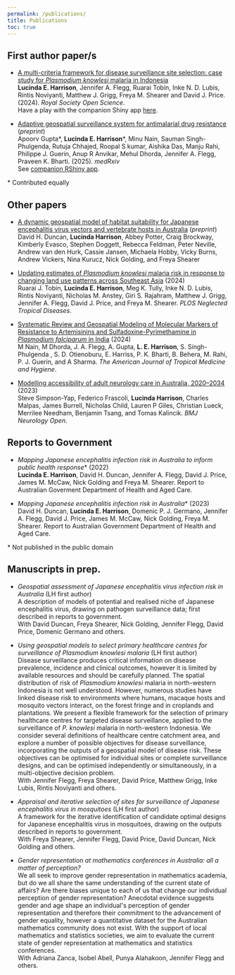 ```yaml
---
permalink: /publications/
title: Publications
toc: true
---
```


## First author paper/s
      
- <a href="https://doi.org/10.1098/rsos.230641">A multi-criteria framework for disease surveillance site selection: case study for *Plasmodium knowlesi* malaria in Indonesia</a>  \
**Lucinda E. Harrison**, Jennifer A. Flegg, Ruarai Tobin, Inke N. D. Lubis, Rintis Noviyanti, Matthew J. Grigg, Freya M. Shearer and David J. Price. (2024). *Royal Society Open Science*.  \
Have a play with the companion Shiny app <a href="http://lucyharrison.shinyapps.io/pk_multicrit_shiny/">here</a>.

- <a href="https://doi.org/10.1101/2025.05.15.25327572 ">Adaptive geospatial surveillance system for antimalarial drug resistance</a> (*preprint*)  \
Apoorv Gupta\*, **Lucinda E. Harrison**\*, Minu Nain, Sauman Singh-Phulgenda, Rutuja Chhajed, Roopal S kumar, Aishika Das, Manju Rahi, Philippe J. Guerin, Anup R Anvikar, Mehul Dhorda, Jennifer A. Flegg, Praveen K. Bharti. (2025). *medRxiv*  \
See <a href="https://lucyharrison.shinyapps.io/pf_drug_resistance_shiny/">companion RShiny app</a>.

\* Contributed equally

## Other papers

- <a href="https://doi.org/10.31219/osf.io/jhqv6_v1">A dynamic geospatial model of habitat suitability for Japanese encephalitis virus vectors and vertebrate hosts in Australia</a> (*preprint*) \
David H. Duncan, **Lucinda Harrison**, Abbey Potter, Craig Brockway, Kimberly Evasco, Stephen Doggett, Rebecca Feldman, Peter Neville, Andrew van den Hurk, Cassie Jansen, Michaela Hobby, Vicky Burns, Andrew Vickers, Nina Kurucz, Nick Golding, and Freya Shearer

- <a href="https://doi.org/10.1371/journal.pntd.0011570">Updating estimates of *Plasmodium knowlesi* malaria risk in response to changing land use patterns across Southeast Asia</a> (2024)  \
Ruarai J. Tobin, **Lucinda E. Harrison**, Meg K. Tully, Inke N. D. Lubis, Rintis Noviyanti, Nicholas M. Anstey, Giri S. Rajahram, Matthew J. Grigg, Jennifer A. Flegg, David J. Price, and Freya M. Shearer. *PLOS Neglected Tropical Diseases*.
          
- <a href="https://doi.org/10.4269/ajtmh.23-0631">Systematic Review 
and Geospatial Modeling of Molecular Markers of Resistance to Artemisinins 
and Sulfadoxine-Pyrimethamine in *Plasmodium falciparum* in India</a> (2024) \
M Nain, M Dhorda, J. A. Flegg, A. Gupta, **L. E. Harrison**, S. Singh-Phulgenda , S. D. Otienoburu, E. Harriss, P. K. Bharti, B. Behera, M. Rahi, P. J. Guerin, and A Sharma. *The American Journal of Tropical Medicine and Hygiene*.
        
- <a href="https://doi.org/10.1136%2Fbmjno-2023-000407">Modelling 
accessibility of adult neurology care in Australia, 2020–2034</a> (2023)  \
Steve Simpson-Yap, Federico Frascoli, **Lucinda Harrison**, Charles Malpas, James Burrell, Nicholas Child, Lauren P Giles, Christian Lueck, Merrilee Needham, Benjamin Tsang, and Tomas Kalincik. *BMJ Neurology Open*.

## Reports to Government

- *Mapping Japanese encephalitis infection risk in Australia to inform public health response*\* (2022)  \
  **Lucinda E. Harrison**, David H. Duncan, Jennifer A. Flegg, David J. Price, 
  James M. McCaw, Nick Golding and Freya M. Shearer. Report to Australian 
  Goverment Department of Health and Aged Care.
  
- *Mapping Japanese encephalitis infection risk in Australia*\* (2023)  \
  David H. Duncan, **Lucinda E. Harrison**, Domenic P. J. Germano, Jennifer
  A. Flegg, David J. Price, James M. McCaw, Nick Golding, Freya M. Shearer.
  Report to Australian Government Department of Health and Aged Care.

\* Not published in the public domain
      
## Manuscripts in prep.

- *Geospatial assessment of Japanese encephalitis virus infection risk in Australia* (LH first author)  \
A description of models of potential and realised niche of Japanese encephalitis virus, drawing on pathogen surveillance data; first described in reports to government.  \
With David Duncan, Freya Shearer, Nick Golding, Jennifer Flegg, David Price, Domenic Germano and others.
  
- *Using geospatial models to select primary healthcare centres for surveillance of <i>Plasmodium knowlesi</i> malaria* (LH first author)  \
Disease surveillance produces critical information on disease prevalence, incidence and clinical outcomes, however it is limited by available resources and should be carefully planned. The spatial distribution of risk of <i>Plasmodium knowlesi</i> malaria in north-western Indonesia is not well understood. However, numerous studies have linked disease risk to environments where humans, macaque hosts and mosquito vectors interact, on the forest fringe and in croplands and plantations. We present a flexible framework for the selection of primary healthcare centres for targeted disease surveillance, applied to the surveillance of <i>P. knowlesi</i> malaria in north-western Indonesia. We consider several definitions of healthcare centre catchment area, and explore a number of possible objectives for disease surveillance, incorporating the outputs of a geospatial model of disease risk. These objectives can be optimised for individual sites or complete surveillance designs, and can be optimised independently or simultaneously, in a multi-objective decision problem.  \
With Jennifer Flegg, Freya Shearer, David Price, Matthew Grigg, Inke Lubis, Rintis Noviyanti and others.
  
- *Appraisal and iterative selection of sites for surveillance of Japanese encephalitis virus in mosquitoes* (LH first author)  \
A framework for the iterative identification of candidate optimal designs for 
Japanese encephalitis virus in mosquitoes, drawing on the outputs described in 
reports to government.  \
With Freya Shearer, Jennifer Flegg, David Price, David Duncan, Nick Golding and others.
  
- *Gender representation at mathematics conferences in Australia: all a matter of perception?*  \
We all seek to improve gender representation in mathematics academia, but do we all share the same understanding of the current state of affairs? Are there biases unique to each of us that change our individual perception of gender representation? Anecdotal evidence suggests gender and age shape an individual's perception of gender representation and therefore their commitment to the advancement of gender equality, however a quantitative dataset for the Australian mathematics community does not exist. With the support of local mathematics and statistics societies, we aim to evaluate the current state of gender representation at mathematics and statistics conferences.  \
With Adriana Zanca, Isobel Abell, Punya Alahakoon, Jennifer Flegg and others.

